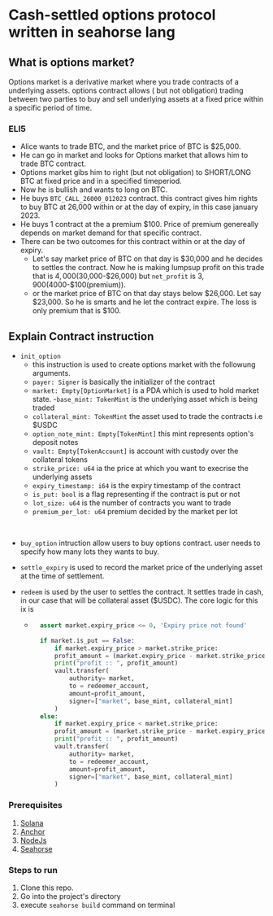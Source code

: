 # Cash-settled options protocol written in seahorse lang    

## What is options market?
Options market is a derivative market where you trade contracts of a underlying assets. options contract allows ( but not obligation) trading between two parties to buy and sell underlying assets at a fixed price within a specific period of time.

### ELI5
- Alice wants to trade BTC, and the market price of BTC is $25,000.
- He can go in market and looks for Options market that allows him to trade BTC contract.
- Options market gibs him to right (but not obligation) to SHORT/LONG BTC at fixed price and in a specified timeperiod.
- Now he is bullish and wants to long on BTC.
- He buys `BTC_CALL_26000_012023` contract. this contract gives him rights to buy BTC at 26,000 within or at the day of expiry, in this case january 2023.
- He buys 1 contract at the a premium $100. Price of premium genereally depends on market demand for that specific contract.
- There can be two outcomes for this contract within or at the day of expiry.
    - Let's say market price of BTC on that day is $30,000 and he decides to settles the contract. Now he is making lumpsup profit on this trade that is $4,000 ($30,000-$26,000) but `net_profit` is $3,900 ($4000-$100(premium)).
    - or the market price of BTC on that day stays below $26,000. Let say $23,000. So he is smarts and he let the contract expire. The loss is only premium that is $100.


## Explain Contract instruction
- `init_option`
    - this instruction is used to create options market with the followung arguments.
    - `payer: Signer` is basically the initializer of the contract
    - `market: Empty[OptionMarket]` is a PDA which is used to hold market state.
    -`base_mint: TokenMint` is the underlying asset which is being traded
    - `collateral_mint: TokenMint` the asset used to trade the contracts i.e $USDC
    - `option_note_mint: Empty[TokenMint]` this mint represents option's deposit notes
    - `vault: Empty[TokenAccount]` is account with custody over the collateral tokens
    - `strike_price: u64` ia the price at which you want to execrise the underlying assets
    - `expiry_timestamp: i64` is the expiry timestamp of the contract
    - `is_put: bool` is a flag representing if the contract is put or not
    - `lot_size: u64` is the number of contracts you want to trade
    - `premium_per_lot: u64` premium decided by the market per lot

<br>

- `buy_option` intruction allow users to buy options contract. user needs to specify how many lots they wants to buy.

- `settle_expiry` is used to record the market price of the  underlying asset at the time of settlement.

- `redeem` is used by the user to settles the contract. It settles trade in cash, in our case that will be collateral asset ($USDC). The core logic for this ix is 
    - ```python
        assert market.expiry_price <= 0, 'Expiry price not found'
        
        if market.is_put == False:
            if market.expiry_price > market.strike_price:
            profit_amount = (market.expiry_price - market.strike_price) * u64(lot_factor)
            print("profit :: ", profit_amount)
            vault.transfer(
                authority= market,
                to = redeemer_account,
                amount=profit_amount,
                signer=["market", base_mint, collateral_mint]
            )
        else:
            if market.expiry_price < market.strike_price:
            profit_amount = (market.strike_price - market.expiry_price) * u64(lot_factor)
            print("profit :: ", profit_amount)
            vault.transfer(
                authority= market,
                to = redeemer_account,
                amount=profit_amount,
                signer=["market", base_mint, collateral_mint]
            )
        ```
### Prerequisites
1. [Solana](https://docs.solana.com/cli/install-solana-cli-tools)
2. [Anchor](https://project-serum.github.io/anchor/getting-started/installation.html#install-rust)
3. [NodeJs](https://nodejs.org/en/)
4. [Seahorse](https://seahorse-lang.org/docs/installation)

### Steps to run
1. Clone this repo.
2. Go into the project's directory
3. execute `seahorse build` command on terminal